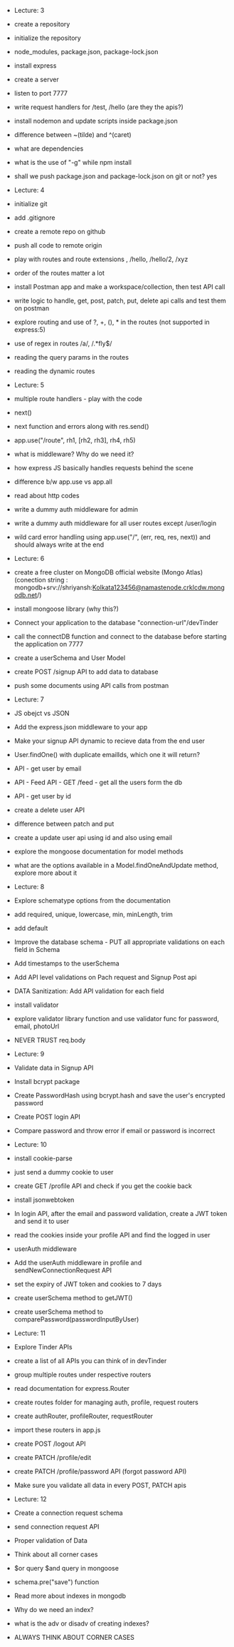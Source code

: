 - Lecture: 3
- create a repository
- initialize the repository
- node_modules, package.json, package-lock.json
- install express
- create a server
- listen to port 7777
- write request handlers for /test, /hello (are they the apis?)
- install nodemon and update scripts inside package.json
- difference between ~(tilde) and ^(caret)
- what are dependencies
- what is the use of "-g" while npm install
- shall we push package.json and package-lock.json on git or not? yes


- Lecture: 4
- initialize git
- add .gitignore
- create a remote repo on github 
- push all code to remote origin
- play with routes and route extensions , /hello, /hello/2, /xyz
- order of the routes matter a lot
- install Postman app and make a workspace/collection, then test API call
- write logic to handle, get, post, patch, put, delete api calls and test them on postman
- explore routing and use of ?, +, (), * in the routes (not supported in express:5)
- use of regex in routes /a/, /.*fly$/
- reading the query params in the routes
- reading the dynamic routes

- Lecture: 5
- multiple route handlers - play with the code
- next()
- next function and errors along with res.send()
- app.use("/route", rh1, [rh2, rh3], rh4, rh5)
- what is middleware? Why do we need it?
- how express JS basically handles requests behind the scene
- difference b/w app.use vs app.all
- read about http codes
- write a dummy auth middleware for admin
- write a dummy auth middleware for all user routes except /user/login
- wild card error handling using app.use("/", (err, req, res, next)) and should always write at the end

- Lecture: 6
- create a free cluster on MongoDB official website (Mongo Atlas)
(conection string : mongodb+srv://shriyansh:Kolkata123456@namastenode.crklcdw.mongodb.net/)
- install mongoose library (why this?)
- Connect your application to the database "connection-url"/devTinder
- call the connectDB function and connect to the database before starting the application on 7777
- create a userSchema and User Model
- create POST /signup API to add data to database
- push some documents using API calls from postman

- Lecture: 7
- JS obejct vs JSON 
- Add the express.json middleware to your app
- Make your signup API dynamic to recieve data from the end user
- User.findOne() with duplicate emailIds, which one it will return?
- API - get user by email
- API - Feed API - GET /feed - get all the users form the db
- API - get user by id
- create a delete user API
- difference between patch and put
- create a update user api using id and also using email
- explore the mongoose documentation for model methods
- what are the options available in a Model.findOneAndUpdate method, explore more about it

- Lecture: 8
- Explore schematype options from the documentation
- add required, unique, lowercase, min, minLength, trim
- add default
- Improve the database schema - PUT all appropriate validations on each field in Schema
- Add timestamps to the userSchema
- Add API level validations on Pach request and Signup Post api
- DATA Sanitization: Add API validation for each field
- install validator
- explore validator library function and use validator func for password, email, photoUrl
- NEVER TRUST req.body

- Lecture: 9
- Validate data in Signup API
- Install bcrypt package
- Create PasswordHash using bcrypt.hash and save the user's encrypted password
- Create POST login API
- Compare password and throw error if email or password is incorrect

- Lecture: 10
- install cookie-parse
- just send a dummy cookie to user
- create GET /profile API and check if you get the cookie back
- install jsonwebtoken
- In login API, after the email and password validation, create a JWT token and send it to user
- read the cookies inside your profile API and find the logged in user
- userAuth middleware
- Add the userAuth middleware in profile and sendNewConnectionRequest API
- set the expiry of JWT token and cookies to 7 days
- create userSchema method to getJWT()
- create userSchema method to comparePassword(passwordInputByUser)

- Lecture: 11
- Explore Tinder APIs
- create a list of all APIs you can think of in devTinder
- group multiple routes under respective routers
- read documentation for express.Router
- create routes folder for managing auth, profile, request routers
- create authRouter, profileRouter, requestRouter
- import these routers in app.js
- create POST /logout API
- create PATCH /profile/edit
- create PATCH /profile/password API (forgot password API)
- Make sure you validate all data in every POST, PATCH apis

- Lecture: 12

- Create a connection request schema
- send connection request API
- Proper validation of Data
- Think about all corner cases
- $or query $and query in mongoose
- schema.pre("save") function
- Read more about indexes in mongodb
- Why do we need an index?
- what is the adv or disadv of creating indexes?
- ALWAYS THINK ABOUT CORNER CASES